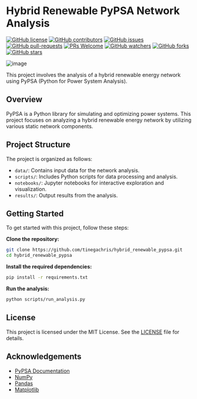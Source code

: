 # Hybrid Renewable PyPSA Network Analysis

[![GitHub license](https://img.shields.io/github/license/tinegachris/hybrid_renewable_pypsa.svg)](https://github.com/tinegachris/hybrid_renewable_pypsa/blob/main/LICENSE)
[![GitHub contributors](https://img.shields.io/github/contributors/tinegachris/hybrid_renewable_pypsa.svg)](https://github.com/tinegachris/hybrid_renewable_pypsa/graphs/contributors)
[![GitHub issues](https://img.shields.io/github/issues/tinegachris/hybrid_renewable_pypsa.svg)](https://github.com/tinegachris/hybrid_renewable_pypsa/issues)
[![GitHub pull-requests](https://img.shields.io/github/issues-pr/tinegachris/hybrid_renewable_pypsa.svg)](https://github.com/tinegachris/hybrid_renewable_pypsa/pulls)
[![PRs Welcome](https://img.shields.io/badge/PRs-welcome-brightgreen.svg?style=flat-square)](http://makeapullrequest.com)
[![GitHub watchers](https://img.shields.io/github/watchers/tinegachris/hybrid_renewable_pypsa.svg?style=social&label=Watch)](https://github.com/Jtinegachris/hybrid_renewable_pypsa/watchers)
[![GitHub forks](https://img.shields.io/github/forks/tinegachris/hybrid_renewable_pypsa.svg?style=social&label=Fork)](https://github.com/tinegachris/hybrid_renewable_pypsa/network/members)
[![GitHub stars](https://img.shields.io/github/stars/tinegachris/hybrid_renewable_pypsa.svg?style=social&label=Sta)](https://github.com/tinegachris/hybrid_renewable_pypsa/stargazers)

![image](https://github.com/user-attachments/assets/29608f2e-b8e6-4f5e-956a-45220517be5a)

This project involves the analysis of a hybrid renewable energy network using PyPSA (Python for Power System Analysis).

## Overview

PyPSA is a Python library for simulating and optimizing power systems. This project focuses on analyzing a hybrid renewable energy network by utilizing various static network components.

## Project Structure

The project is organized as follows:

- `data/`: Contains input data for the network analysis.
- `scripts/`: Includes Python scripts for data processing and analysis.
- `notebooks/`: Jupyter notebooks for interactive exploration and visualization.
- `results/`: Output results from the analysis.

## Getting Started

To get started with this project, follow these steps:

**Clone the repository:**

  ```sh
  git clone https://github.com/tinegachris/hybrid_renewable_pypsa.git
  cd hybrid_renewable_pypsa
  ```

**Install the required dependencies:**

  ```sh
  pip install -r requirements.txt
  ```

**Run the analysis:**

  ```sh
  python scripts/run_analysis.py
  ```

## License

This project is licensed under the MIT License. See the [LICENSE](LICENSE) file for details.

## Acknowledgements

- [PyPSA Documentation](https://pypsa.readthedocs.io/en/latest/)
- [NumPy](https://numpy.org/)
- [Pandas](https://pandas.pydata.org/)
- [Matplotlib](https://matplotlib.org/)
